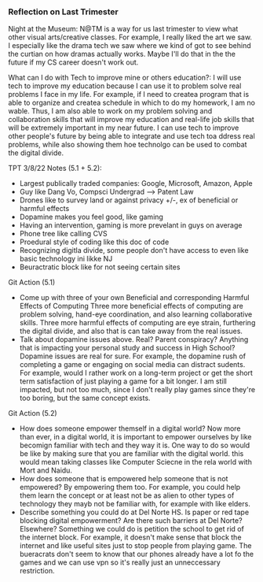 ### Reflection on Last Trimester

Night at the Museum: N@TM is a way for us last trimester to view what other visual arts/creative classes. For example, I really liked the art we saw. I especially like the drama tech we saw where we kind of got to see behind the curtian on how dramas actually works. Maybe I'll do that in the the future if my CS career doesn't work out.

What can I do with Tech to improve mine or others education?: I will use tech to improve my education because I can use it to problem solve real problems I face in my life. For example, if I need to createa  program that is able to organize and createa  schedule in which to do my homework, I am no wable. Thus, I am also able to work on my problem solving and collaboration skills that will improve my education and real-life job skills that will be extremely important in my near future. I can use tech to improve other people's future by being able to integrate and use tech toa ddress real problems, while also showing them hoe technolgo can be used to combat the digital divide.

TPT 3/8/22 Notes (5.1 + 5.2):
  * Largest publically traded companies: Google, Microsoft, Amazon, Apple
  * Guy like Dang Vo, Compsci Undergrad --> Patent Law
  * Drones like to survey land or against privacy +/-, ex of beneficial or harmful effects
  * Dopamine makes you feel good, like gaming
  * Having an intervention, gaming is more prevelant in guys on average
  * Phone tree like calling CVS
  * Proedural style of coding like this doc of code
  * Recognizing digitla divide, some people don't have access to even like basic technology ini likke NJ
  * Beuractratic block like for not seeing certain sites
   
 Git Action (5.1)
  * Come up with three of your own Beneficial and corresponding Harmful Effects of Computing
     Three more beneficial effects of computing are problem solving, hand-eye coordination, and also learning collaborative skills. Three more harmful effects of computing are eye strain, furthering the digital divide, and also that is can take away from the real issues.
  * Talk about dopamine issues above. Real? Parent conspiracy? Anything that is impacting your personal study and success in High School?
     Dopamine issues are real for sure. For example, the dopamine rush of completing a game or engaging on social media can distract sudents. For example, would I rather work on a long-term project or get the short term satisfaction of just playing a game for a bit longer. I am still impacted, but not too much, since I don't really play games since they're too boring, but the same concept exists.

 Git Action (5.2)
  *  How does someone empower themself in a digital world?
     Now more than ever, in a digital world, it is important to empower ourselves by like becomign familiar with tech and they way it is. One way to do so would be like by making sure that you are familiar with the digital world. this would mean taking classes like Computer Sciecne in the rela world with Mort and Naidu.
  *  How does someone that is empowered help someone that is not empowered? 
     By empowering them too. For example, you could help them learn the concept or at least not be as alien to other types of technology they mayb not be familiar with, for example with like elders.  
  *  Describe something you could do at Del Norte HS. Is paper or red tape blocking digital empowerment? Are there such barriers at Del Norte? Elsewhere?
     Something we could do is petition the school to get rid of the internet block. For example, it doesn't make sense that block the internet and like useful sites just to stop people from playing game. The bueracrats don't seem to know that our phones already have  a lot fo the games and we can use vpn so it's really just an unneccessary restriction.

  




